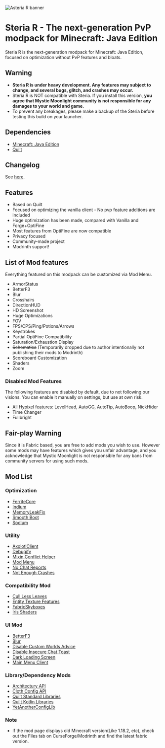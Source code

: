 ![Asteria R banner](https://user-images.githubusercontent.com/25527589/208226740-257c8585-7ce1-4b45-8d6d-682c8e2e339d.png)

# Steria R - The next-generation PvP modpack for Minecraft: Java Edition
Steria R is the next-generation modpack for Minecraft: Java Edition, focused on optimization without PvP features and bloats.

## Warning
* **Steria R is under heavy development. Any features may subject to change, and several bugs, glitch, and crashes may occur.**
* Steria R is NOT compatible with Steria. If you install this version, **you agree that __Mystic Moonlight community is not responsible for any damages to your world and game__.**
* To prevent any breakages, please make a backup of the Steria before testing this build on your launcher.

## Dependencies
* [Minecraft: Java Edition](https://minecraft.net)
* [Quilt](https://quiltmc.org/en/)

## Changelog
See [here](https://github.com/MysticMoonlight/Kosmos/releases).

## Features
* Based on Quilt
* Focused on optimizing the vanilla client - No pvp feature additions are included
* Huge optimization has been made, compared with Vanilla and Forge+OptiFine
* Most features from OptiFine are now compatible
* Privacy focused
* Community-made project
* Modrinth support!

## List of Mod features
Everything featured on this modpack can be customized via Mod Menu.

* ArmorStatus
* BetterF3
* Blur
* Crosshairs
* DirectionHUD
* HD Screenshot
* Huge Optimizations
* FOV
* FPS/CPS/Ping/Potions/Arrows
* Keystrokes
* Partial OptiFine Compatibility
* Saturation/Exhaustion Display
* ~~Schematica~~ (Temporarily dropped due to author intentionally not publishing their mods to Modrinth)
* Scoreboard Customization
* Shaders
* Zoom

### Disabled Mod Features
The following features are disabled by default, due to not following our visions. You can enable it manually on settings, but use at own risk.

* All Hypixel features: LevelHead, AutoGG, AutoTip, AutoBoop, NickHider
* Time Changer
* Fullbright

## Fair-play Warning
Since it is Fabric based, you are free to add mods you wish to use. However some mods may have features which gives you unfair advantage, and you acknowledge that Mystic Moonlight is not responsible for any bans from community servers for using such mods.

## Mod List
### Optimization
* [FerriteCore](https://modrinth.com/mod/ferrite-core)
* [Indium](https://www.modrinth.com/mod/indium/)
* [MemoryLeakFix](https://modrinth.com/mod/memoryleakfix)
* [Smooth Boot](https://modrinth.com/mod/smoothboot-fabric)
* [Sodium](https://modrinth.com/mod/sodium)

### Utility
* [AxolotlClient](https://modrinth.com/mod/axolotlclient)
* [Debugify](https://modrinth.com/mod/debugify)
* [Mixin Conflict Helper](https://modrinth.com/mod/mixin-conflict-helper)
* [Mod Menu](https://modrinth.com/mod/modmenu)
* [No Chat Reports](https://modrinth.com/mod/no-chat-reports)
* [Not Enough Crashes](https://modrinth.com/mod/notenoughcrashes)

### Compatibility Mod
* [Cull Less Leaves](https://modrinth.com/mod/cull-less-leaves)
* [Entity Texture Features](https://modrinth.com/mod/entitytexturefeatures)
* [FabricSkyboxes](https://modrinth.com/mod/fabricskyboxes)
* [Iris Shaders](https://modrinth.com/mod/iris)

### UI Mod
* [BetterF3](https://modrinth.com/mod/betterf3)
* [Blur](https://modrinth.com/mod/blur-fabric)
* [Disable Custom Worlds Advice](https://modrinth.com/mod/dcwa)
* [Disable Insecure Chat Toast](https://modrinth.com/mod/disableinsecurechattoast)
* [Dark Loading Screen](https://modrinth.com/mod/dark-loading-screen)
* [Main Menu Client](https://modrinth.com/mod/main-menu-credits)

### Library/Dependency Mods
* [Architectury API](https://modrinth.com/mod/architectury-api)
* [Cloth Config API](https://modrinth.com/mod/cloth-config)
* [Quilt Standard Libraries](https://modrinth.com/mod/qsl)
* [Quilt Kotlin Libraries](https://modrinth.com/mod/qkl)
* [YetAnotherConfigLib](https://modrinth.com/mod/yacl)

### Note
* If the mod page displays old Minecraft version(Like 1.18.2, etc), check out the Files tab on CurseForge/Modrinth and find the latest fabric version.